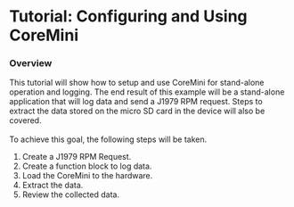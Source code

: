 # Tutorial: Configuring and Using CoreMini

### Overview

This tutorial will show how to setup and use CoreMini for stand-alone operation and logging. The end result of this example will be a stand-alone application that will log data and send a J1979 RPM request. Steps to extract the data stored on the micro SD card in the device will also be covered.\
\
To achieve this goal, the following steps will be taken.

1. Create a J1979 RPM Request.
2. Create a function block to log data.
3. Load the CoreMini to the hardware.
4. Extract the data.
5. Review the collected data.
